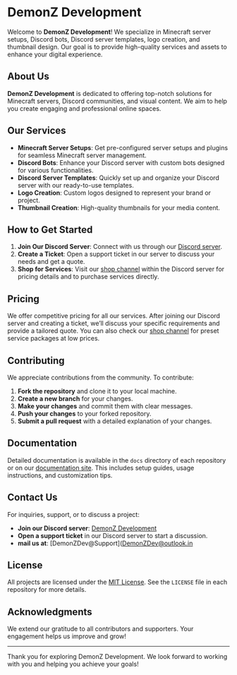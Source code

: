 # DemonZ Development

Welcome to **DemonZ Development**! We specialize in Minecraft server setups, Discord bots, Discord server templates, logo creation, and thumbnail design. Our goal is to provide high-quality services and assets to enhance your digital experience.

## About Us

**DemonZ Development** is dedicated to offering top-notch solutions for Minecraft servers, Discord communities, and visual content. We aim to help you create engaging and professional online spaces.

## Our Services

- **Minecraft Server Setups**: Get pre-configured server setups and plugins for seamless Minecraft server management.
- **Discord Bots**: Enhance your Discord server with custom bots designed for various functionalities.
- **Discord Server Templates**: Quickly set up and organize your Discord server with our ready-to-use templates.
- **Logo Creation**: Custom logos designed to represent your brand or project.
- **Thumbnail Creation**: High-quality thumbnails for your media content.

## How to Get Started

1. **Join Our Discord Server**: Connect with us through our [Discord server](https://discord.com/invite/EJ7tXWNftu).
2. **Create a Ticket**: Open a support ticket in our server to discuss your needs and get a quote.
3. **Shop for Services**: Visit our [shop channel](#) within the Discord server for pricing details and to purchase services directly.

## Pricing

We offer competitive pricing for all our services. After joining our Discord server and creating a ticket, we’ll discuss your specific requirements and provide a tailored quote. You can also check our [shop channel](#) for preset service packages at low prices.

## Contributing

We appreciate contributions from the community. To contribute:

1. **Fork the repository** and clone it to your local machine.
2. **Create a new branch** for your changes.
3. **Make your changes** and commit them with clear messages.
4. **Push your changes** to your forked repository.
5. **Submit a pull request** with a detailed explanation of your changes.

## Documentation

Detailed documentation is available in the `docs` directory of each repository or on our [documentation site](#). This includes setup guides, usage instructions, and customization tips.

## Contact Us

For inquiries, support, or to discuss a project:

- **Join our Discord server**: [DemonZ Development](https://discord.com/invite/EJ7tXWNftu)
- **Open a support ticket** in our Discord server to start a discussion.
- **mail us at**: [DemonZDev@Support](DemonZDev@outlook.in

## License

All projects are licensed under the [MIT License](LICENSE). See the `LICENSE` file in each repository for more details.

## Acknowledgments

We extend our gratitude to all contributors and supporters. Your engagement helps us improve and grow!

---

Thank you for exploring DemonZ Development. We look forward to working with you and helping you achieve your goals!

